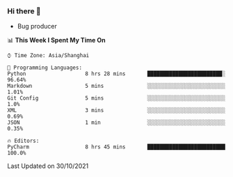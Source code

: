 ### Hi there 👋
* Bug producer
<!--START_SECTION:waka-->
📊 **This Week I Spent My Time On** 

```text
⌚︎ Time Zone: Asia/Shanghai

💬 Programming Languages: 
Python                   8 hrs 28 mins       ████████████████████████░   96.64% 
Markdown                 5 mins              ░░░░░░░░░░░░░░░░░░░░░░░░░   1.01% 
Git Config               5 mins              ░░░░░░░░░░░░░░░░░░░░░░░░░   1.0% 
XML                      3 mins              ░░░░░░░░░░░░░░░░░░░░░░░░░   0.69% 
JSON                     1 min               ░░░░░░░░░░░░░░░░░░░░░░░░░   0.35%

🔥 Editors: 
PyCharm                  8 hrs 45 mins       █████████████████████████   100.0%

```


 Last Updated on 30/10/2021
<!--END_SECTION:waka-->
